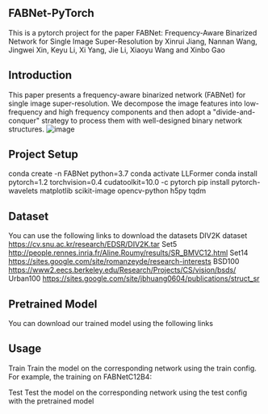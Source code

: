 FABNet-PyTorch
------------------------------------------------------------------------------------------------------------------------------------------
This is a pytorch project for the paper FABNet: Frequency-Aware Binarized Network for Single Image Super-Resolution by Xinrui Jiang, Nannan Wang, Jingwei Xin, Keyu Li, Xi Yang, Jie Li, Xiaoyu Wang and Xinbo Gao

Introduction
------------------------------------------------------------------------------------------------------------------------------------------
This paper presents a frequency-aware binarized network (FABNet) for single image super-resolution. We decompose the image features into low-frequency and high frequency components and then adopt a "divide-and-conquer" strategy to process them with well-designed binary network structures.
![image](https://user-images.githubusercontent.com/54347263/236616873-8cfd7271-9619-434e-bbcb-6ae3fa3e4871.png)

Project Setup
------------------------------------------------------------------------------------------------------------------------------------------
conda create -n FABNet python=3.7
conda activate LLFormer
conda install pytorch=1.2 torchvision=0.4 cudatoolkit=10.0 -c pytorch
pip install pytorch-wavelets matplotlib scikit-image opencv-python h5py tqdm

Dataset
------------------------------------------------------------------------------------------------------------------------------------------
You can use the following links to download the datasets
DIV2K dataset https://cv.snu.ac.kr/research/EDSR/DIV2K.tar
Set5 http://people.rennes.inria.fr/Aline.Roumy/results/SR_BMVC12.html
Set14 https://sites.google.com/site/romanzeyde/research-interests
BSD100 https://www2.eecs.berkeley.edu/Research/Projects/CS/vision/bsds/
Urban100 https://sites.google.com/site/jbhuang0604/publications/struct_sr

Pretrained Model
------------------------------------------------------------------------------------------------------------------------------------------
You can download our trained model using the following links

Usage
------------------------------------------------------------------------------------------------------------------------------------------
Train
Train the model on the corresponding network using the train config. For example, the training on FABNetC12B4:

Test
Test the model on the corresponding network using the test config with the pretrained model


